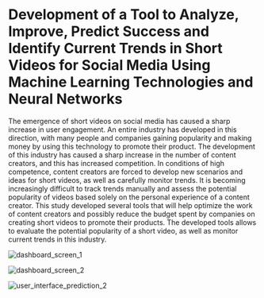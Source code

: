 # Development of a Tool to Analyze, Improve, Predict Success and Identify Current Trends in Short Videos for Social Media Using Machine Learning Technologies and Neural Networks
The emergence of short videos on social media has caused a sharp increase in user engagement. An entire industry has developed in this direction, with many people and companies gaining popularity and making money by using this technology to promote their product. The development of this industry has caused a sharp increase in the number of content creators, and this has increased competition. In conditions of high competence, content creators are forced to develop new scenarios and ideas for short videos, as well as carefully monitor trends. It is becoming increasingly difficult to track trends manually and assess the potential popularity of videos based solely on the personal experience of a content creator. This study developed several tools that will help optimize the work of content creators and possibly reduce the budget spent by companies on creating short videos to promote their products. The developed tools allows to evaluate the potential popularity of a short video, as well as monitor current trends in this industry.

![dashboard_screen_1](https://github.com/user-attachments/assets/34db1bdc-784b-42b5-a5ab-abadbc9e5e34)

![dashboard_screen_2](https://github.com/user-attachments/assets/9829415f-ade4-4657-94b8-32e13cb44537)

![user_interface_prediction_2](https://github.com/user-attachments/assets/b85b326c-583e-4736-bc2b-a1e25c8261de)

